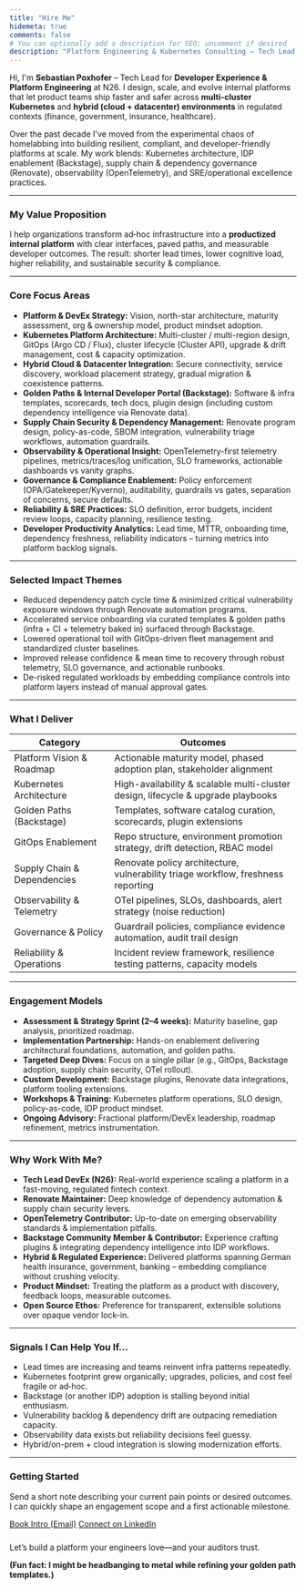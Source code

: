 ```yaml
---
title: "Hire Me"
hidemeta: true
comments: false
# You can optionally add a description for SEO; uncomment if desired
description: "Platform Engineering & Kubernetes Consulting – Tech Lead DevEx (N26). Hybrid cloud & on‑prem enablement, IDP, GitOps, supply chain security, observability, SLOs."
---
```


Hi, I'm **Sebastian Poxhofer** – Tech Lead for **Developer Experience & Platform Engineering** at N26. I design, scale, and evolve internal platforms that let product teams ship faster and safer across **multi-cluster Kubernetes** and **hybrid (cloud + datacenter) environments** in regulated contexts (finance, government, insurance, healthcare).

Over the past decade I've moved from the experimental chaos of homelabbing into building resilient, compliant, and developer-friendly platforms at scale. My work blends: Kubernetes architecture, IDP enablement (Backstage), supply chain & dependency governance (Renovate), observability (OpenTelemetry), and SRE/operational excellence practices.

---
### My Value Proposition
I help organizations transform ad‑hoc infrastructure into a **productized internal platform** with clear interfaces, paved paths, and measurable developer outcomes. The result: shorter lead times, lower cognitive load, higher reliability, and sustainable security & compliance.

---
### Core Focus Areas
- **Platform & DevEx Strategy:** Vision, north-star architecture, maturity assessment, org & ownership model, product mindset adoption.
- **Kubernetes Platform Architecture:** Multi-cluster / multi-region design, GitOps (Argo CD / Flux), cluster lifecycle (Cluster API), upgrade & drift management, cost & capacity optimization.
- **Hybrid Cloud & Datacenter Integration:** Secure connectivity, service discovery, workload placement strategy, gradual migration & coexistence patterns.
- **Golden Paths & Internal Developer Portal (Backstage):** Software & infra templates, scorecards, tech docs, plugin design (including custom dependency intelligence via Renovate data).
- **Supply Chain Security & Dependency Management:** Renovate program design, policy-as-code, SBOM integration, vulnerability triage workflows, automation guardrails.
- **Observability & Operational Insight:** OpenTelemetry-first telemetry pipelines, metrics/traces/log unification, SLO frameworks, actionable dashboards vs vanity graphs.
- **Governance & Compliance Enablement:** Policy enforcement (OPA/Gatekeeper/Kyverno), auditability, guardrails vs gates, separation of concerns, secure defaults.
- **Reliability & SRE Practices:** SLO definition, error budgets, incident review loops, capacity planning, resilience testing.
- **Developer Productivity Analytics:** Lead time, MTTR, onboarding time, dependency freshness, reliability indicators – turning metrics into platform backlog signals.

---
### Selected Impact Themes
- Reduced dependency patch cycle time & minimized critical vulnerability exposure windows through Renovate automation programs.
- Accelerated service onboarding via curated templates & golden paths (infra + CI + telemetry baked in) surfaced through Backstage.
- Lowered operational toil with GitOps-driven fleet management and standardized cluster baselines.
- Improved release confidence & mean time to recovery through robust telemetry, SLO governance, and actionable runbooks.
- De-risked regulated workloads by embedding compliance controls into platform layers instead of manual approval gates.

---
### What I Deliver
| Category | Outcomes |
|----------|----------|
| Platform Vision & Roadmap | Actionable maturity model, phased adoption plan, stakeholder alignment |
| Kubernetes Architecture | High-availability & scalable multi-cluster design, lifecycle & upgrade playbooks |
| Golden Paths (Backstage) | Templates, software catalog curation, scorecards, plugin extensions |
| GitOps Enablement | Repo structure, environment promotion strategy, drift detection, RBAC model |
| Supply Chain & Dependencies | Renovate policy architecture, vulnerability triage workflow, freshness reporting |
| Observability & Telemetry | OTel pipelines, SLOs, dashboards, alert strategy (noise reduction) |
| Governance & Policy | Guardrail policies, compliance evidence automation, audit trail design |
| Reliability & Operations | Incident review framework, resilience testing patterns, capacity models |

---
### Engagement Models
- **Assessment & Strategy Sprint (2–4 weeks):** Maturity baseline, gap analysis, prioritized roadmap.
- **Implementation Partnership:** Hands-on enablement delivering architectural foundations, automation, and golden paths.
- **Targeted Deep Dives:** Focus on a single pillar (e.g., GitOps, Backstage adoption, supply chain security, OTel rollout).
- **Custom Development:** Backstage plugins, Renovate data integrations, platform tooling extensions.
- **Workshops & Training:** Kubernetes platform operations, SLO design, policy-as-code, IDP product mindset.
- **Ongoing Advisory:** Fractional platform/DevEx leadership, roadmap refinement, metrics instrumentation.

---
### Why Work With Me?
- **Tech Lead DevEx (N26):** Real-world experience scaling a platform in a fast-moving, regulated fintech context.
- **Renovate Maintainer:** Deep knowledge of dependency automation & supply chain security levers.
- **OpenTelemetry Contributor:** Up-to-date on emerging observability standards & implementation pitfalls.
- **Backstage Community Member & Contributor:** Experience crafting plugins & integrating dependency intelligence into IDP workflows.
- **Hybrid & Regulated Experience:** Delivered platforms spanning German health insurance, government, banking – embedding compliance without crushing velocity.
- **Product Mindset:** Treating the platform as a product with discovery, feedback loops, measurable outcomes.
- **Open Source Ethos:** Preference for transparent, extensible solutions over opaque vendor lock-in.

---
### Signals I Can Help You If…
- Lead times are increasing and teams reinvent infra patterns repeatedly.
- Kubernetes footprint grew organically; upgrades, policies, and cost feel fragile or ad‑hoc.
- Backstage (or another IDP) adoption is stalling beyond initial enthusiasm.
- Vulnerability backlog & dependency drift are outpacing remediation capacity.
- Observability data exists but reliability decisions feel guessy.
- Hybrid/on-prem + cloud integration is slowing modernization efforts.

---
### Getting Started
Send a short note describing your current pain points or desired outcomes. I can quickly shape an engagement scope and a first actionable milestone.

<div class="buttons" style="margin-top:8px; margin-bottom:24px;">
  <a class="button" href="mailto:sebastian@poxhofer.at?subject=Platform%20Engineering%20Inquiry"><span class="button-inner">Book Intro (Email)</span></a>
  <a class="button" href="https://www.linkedin.com/in/sebastian-poxhofer/" target="_blank" rel="noopener"><span class="button-inner">Connect on LinkedIn</span></a>
</div>

Let’s build a platform your engineers love—and your auditors trust.

**(Fun fact: I might be headbanging to metal while refining your golden path templates.)**
